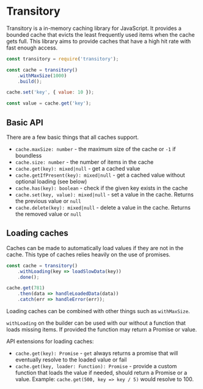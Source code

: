 # Transitory

Transitory is a in-memory caching library for JavaScript. It provides a
bounded cache that evicts the least frequently used items when the cache gets
full. This library aims to provide caches that have a high hit rate with
fast enough access.

```javascript
const transitory = require('transitory');

const cache = transitory()
	.withMaxSize(1000)
	.build();

cache.set('key', { value: 10 });

const value = cache.get('key');
```

## Basic API

There are a few basic things that all caches support.

* `cache.maxSize: number` - the maximum size of the cache or `-1` if boundless
* `cache.size: number` - the number of items in the cache
* `cache.get(key): mixed|null` - get a cached value
* `cache.getIfPresent(key): mixed|null` - get a cached value without optional loading (see below)
* `cache.has(key): boolean` - check if the given key exists in the cache
* `cache.set(key, value): mixed|null` - set a value in the cache. Returns the previous value or `null`
* `cache.delete(key): mixed|null` - delete a value in the cache. Returns the removed value or `null`

## Loading caches

Caches can be made to automatically load values if they are not in the cache.
This type of caches relies heavily on the use of promises.

```javascript
const cache = transitory()
	.withLoading(key => loadSlowData(key))
	.done();

cache.get(781)
	.then(data => handleLoadedData(data))
	.catch(err => handleError(err));
```

Loading caches can be combined with other things such as `withMaxSize`.

`withLoading` on the builder can be used with our without a function that loads
missing items. If provided the function may return a Promise or value.

API extensions for loading caches:

* `cache.get(key): Promise` - `get` always returns a promise that will eventually resolve to the loaded value or fail
* `cache.get(key, loader: Function): Promise` - provide a custom function that loads the value if needed, should return a Promise or a value. Example: `cache.get(500, key => key / 5)` would resolve to 100.
